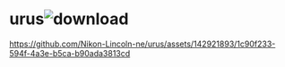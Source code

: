 # urus![download](https://github.com/Nikon-Lincoln-ne/urus/assets/142921893/83756057-6f3f-4d79-87b1-492b4fa24115)


https://github.com/Nikon-Lincoln-ne/urus/assets/142921893/1c90f233-594f-4a3e-b5ca-b90ada3813cd


